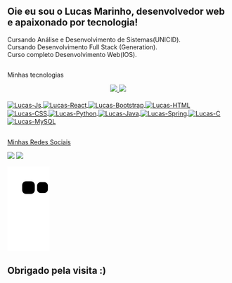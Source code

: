 ## Oie eu sou o Lucas Marinho, desenvolvedor web e apaixonado por tecnologia!
Cursando Análise e Desenvolvimento de Sistemas(UNICID).<br>
Cursando Desenvolvimento Full Stack (Generation).<br>
Curso completo Desenvolvimento Web(IOS).

##
Minhas tecnologias

<div align="center">
  <a href="https://github.com/Mrnho1">
  <img height="160em" src="https://github-readme-stats.vercel.app/api?username=Mrnho1&show_icons=true&theme=white&include_all_commits=true&count_private=true."/>
  <img height="160em" src="https://github-readme-stats.vercel.app/api/top-langs/?username=Mrnho1&layout=compact&langs_count=7&theme=white&include_all_commits=true&count_private=true."/>
</div>
<div style="display: inline_block"><br>
  <img align="center" alt="Lucas-Js" height="25" width="80" src="https://img.shields.io/badge/JavaScript-F7DF1E?style=for-the-badge&logo=javascript&logoColor=black">
  <img align="center" alt="Lucas-React" height="25" width="80" src="https://img.shields.io/badge/React-20232A?style=for-the-badge&logo=react&logoColor=61DAFB">
  <img align="center" alt="Lucas-Bootstrap" height="25" width="80" src="https://img.shields.io/badge/Bootstrap-563D7C?style=for-the-badge&logo=bootstrap&logoColor=white">
  <img align="center" alt="Lucas-HTML" height="25" width="80" src="https://img.shields.io/badge/HTML5-E34F26?style=for-the-badge&logo=html5&logoColor=white">
  <img align="center" alt="Lucas-CSS" height="25" width="80" src="https://img.shields.io/badge/CSS3-1572B6?style=for-the-badge&logo=css3&logoColor=white">
  <img align="center" alt="Lucas-Python" height="25" width="80" src="https://img.shields.io/badge/Python-14354C?style=for-the-badge&logo=python&logoColor=white">
  <img align="center" alt="Lucas-Java" height="25" width="80" src="https://img.shields.io/badge/Java-ED8B00?style=for-the-badge&logo=openjdk&logoColor=white">
  <img align="center" alt="Lucas-Spring" height="25" width="80" src="https://img.shields.io/badge/Spring-6DB33F?style=for-the-badge&logo=spring&logoColor=white">
  <img align="center" alt="Lucas-C" height="25" width="80" src="https://img.shields.io/badge/C-00599C?style=for-the-badge&logo=c&logoColor=white">
  <img align="center" alt="Lucas-MySQL" height="25" width="80" src="https://img.shields.io/badge/MySQL-00000F?style=for-the-badge&logo=mysql&logoColor=white">

</div>
  
 ##
 Minhas Redes Sociais
 
<div> 
  <a href = "mailto:ls.marinho36@gmail.com"><img src="https://img.shields.io/badge/-Gmail-%23333?style=for-the-badge&logo=gmail&logoColor=white" target="_blank"></a>
  <a href="https://www.linkedin.com/in/lucas-da-silva-marinho-6462b4255/" target="_blank"><img src="https://img.shields.io/badge/-LinkedIn-%230077B5?style=for-the-badge&logo=linkedin&logoColor=white" target="_blank"></a> 
 
  ![Snake animation](https://github.com/Mrnho1/Mrnho1/blob/output/github-contribution-grid-snake.svg)
 
</div>

  ## Obrigado pela visita :)
